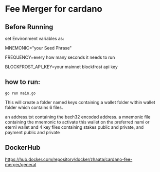 # Fee Merger for cardano

## Before Running
set Environment variables as:

MNEMONIC="your Seed Phrase"

FREQUENCY=every how many seconds it needs to run

BLOCKFROST_API_KEY=your mainnet blockfrost api key


## how to run:

`go run main.go`

This will create a folder named keys containing a wallet folder
within wallet folder which contains 6 files.

an address.txt containing the bech32 encoded address.
a mnemonic file containing the mnemonic to activate this wallet on the preferred nami or eternl wallet
and 4 key files containing stakes public and private, and payment public and private


## DockerHub
https://hub.docker.com/repository/docker/zhaata/cardano-fee-merger/general
